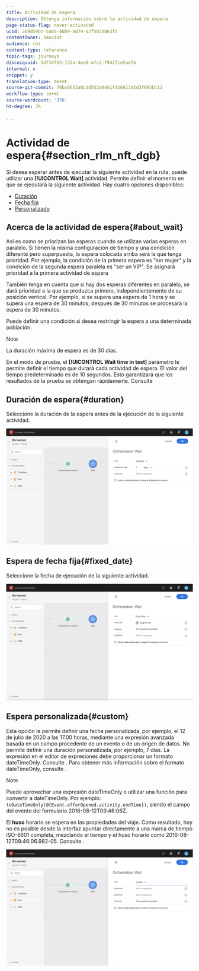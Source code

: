 ```yaml
---
title: Actividad de espera
description: Obtenga información sobre la actividad de espera
page-status-flag: never-activated
uuid: 269d590c-5a6d-40b9-a879-02f5033863fc
contentOwner: sauviat
audience: rns
content-type: reference
topic-tags: journeys
discoiquuid: 5df34f55-135a-4ea8-afc2-f9427ce5ae7b
internal: n
snippet: y
translation-type: tm+mt
source-git-commit: 70bc6653a8cdd552a0441f4b661341d3f095b112
workflow-type: tm+mt
source-wordcount: '376'
ht-degree: 3%

---
```



# Actividad de espera{#section_rlm_nft_dgb}

Si desea esperar antes de ejecutar la siguiente actividad en la ruta, puede utilizar una **[!UICONTROL Wait]** actividad. Permite definir el momento en que se ejecutará la siguiente actividad. Hay cuatro opciones disponibles:

* [Duración](#duration)
* [Fecha fija](#fixed_date)
* [Personalizado](#custom)

<!--* [Email send time optimization](#email_send_time_optimization)-->

## Acerca de la actividad de espera{#about_wait}

Así es como se priorizan las esperas cuando se utilizan varias esperas en paralelo. Si tienen la misma configuración de tiempo y una condición diferente pero superpuesta, la espera colocada arriba será la que tenga prioridad. Por ejemplo, la condición de la primera espera es &quot;ser mujer&quot; y la condición de la segunda espera paralela es &quot;ser un VIP&quot;. Se asignará prioridad a la primera actividad de espera

También tenga en cuenta que si hay dos esperas diferentes en paralelo, se dará prioridad a la que se produzca primero, independientemente de su posición vertical. Por ejemplo, si se supera una espera de 1 hora y se supera una espera de 30 minutos, después de 30 minutos se procesará la espera de 30 minutos.

Puede definir una condición si desea restringir la espera a una determinada población.

>[!NOTE]
>
>La duración máxima de espera es de 30 días.
>
>En el modo de prueba, el **[!UICONTROL Wait time in test]** parámetro le permite definir el tiempo que durará cada actividad de espera. El valor del tiempo predeterminado es de 10 segundos. Esto garantizará que los resultados de la prueba se obtengan rápidamente. Consulte [](../building-journeys/testing-the-journey.md)

## Duración de espera{#duration}

Seleccione la duración de la espera antes de la ejecución de la siguiente actividad.

![](../assets/journey55.png)

## Espera de fecha fija{#fixed_date}

Seleccione la fecha de ejecución de la siguiente actividad.

![](../assets/journey56.png)

## Espera personalizada{#custom}

Esta opción le permite definir una fecha personalizada, por ejemplo, el 12 de julio de 2020 a las 17.00 horas, mediante una expresión avanzada basada en un campo procedente de un evento o de un origen de datos. No permite definir una duración personalizada, por ejemplo, 7 días. La expresión en el editor de expresiones debe proporcionar un formato dateTimeOnly. Consulte [](../expression/expressionadvanced.md). Para obtener más información sobre el formato dateTimeOnly, consulte [](../expression/data-types.md).

>[!NOTE]
>
>Puede aprovechar una expresión dateTimeOnly o utilizar una función para convertir a dateTimeOnly. Por ejemplo: ```toDateTimeOnly(@{Event.offerOpened.activity.endTime})```, siendo el campo del evento del formulario 2016-08-12T09:46:06Z.
>
>El **huso** horario se espera en las propiedades del viaje. Como resultado, hoy no es posible desde la interfaz apuntar directamente a una marca de tiempo ISO-8601 completa, mezclando el tiempo y el huso horario como 2016-08-12T09:46:06.982-05. Consulte [](../building-journeys/timezone-management.md).

![](../assets/journey57.png)

<!--## Email send time optimization{#email_send_time_optimization}

>[!CAUTION]
>
>The email send time optimization capability is only available to customers who use the [Adobe Experience Platform Data Connector](https://docs.adobe.com/content/help/en/campaign-standard/using/developing/mapping-campaign-and-aep-data/aep-about-data-connector.html).

This type of wait uses a score calculated in the Adobe Experience Platform. The score calculates the propensity to click or open an email in the future based on past behavior. Note that the algorithm calculating the score needs a certain amount of data to work. As a result, when it does not have enough data, the default wait time will apply. At publication time, you’ll be notified that the default time applies.

>[!NOTE]
>
>The first event of your journey must have a namespace.
>
>This capability is only available after an **[!UICONTROL Email]** activity. You need to have Adobe Campaign Standard.

1. In the **[!UICONTROL Amount of time]** field, define the number of hours to consider to optimize email sending.
1. In the **[!UICONTROL Optimization type]** field, choose if the optimization should increase clicks or opens.
1. In the **[!UICONTROL Default time]** field, define the default time to wait if the predictive send time score is not available.

    >[!NOTE]
    >
    >Note that the send time score can be unavailable because there is not enough data to perform the calculation. In this case, you will be informed, at publication time, that the default time applies.

![](../assets/journey57bis.png)-->
